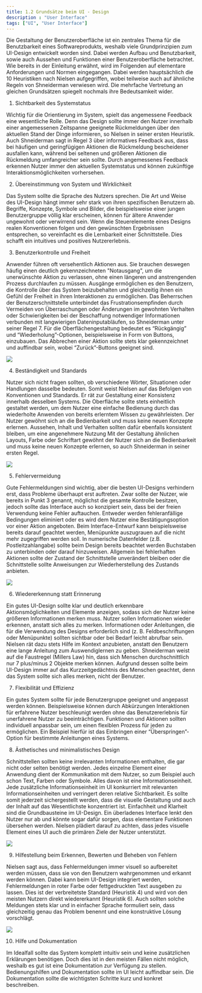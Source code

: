 ```yaml
---
title: 1.2 Grundsätze beim UI - Design 
description : "User Interface"
tags: ["UI", "User Interface"]
---
```


Die Gestaltung der Benutzeroberfläche ist ein zentrales Thema für die Benutzbarkeit eines Softwareprodukts, weshalb viele Grundprinzipien zum UI-Design entwickelt worden sind. Dabei werden Aufbau und Benutzbarkeit, sowie auch Aussehen und Funktionen einer Benutzeroberfläche betrachtet. Wie bereits in der Einleitung erwähnt, wird im Folgenden auf elementare Anforderungen und Normen eingegangen. Dabei werden hauptsächlich die 10 Heuristiken nach Nielsen aufgegriffen, wobei teilweise auch auf ähnliche Regeln von Shneiderman verwiesen wird. Die mehrfache Vertretung an gleichen Grundsätzen spiegelt nochmals ihre Bedeutsamkeit wider. 

1. Sichtbarkeit des Systemstatus

Wichtig für die Orientierung im System, spielt das angemessene Feedback eine wesentliche Rolle. Denn das Design sollte immer den Nutzer innerhalb einer angemessenen Zeitspanne geeignete Rückmeldungen über den aktuellen Stand der Dinge informieren, so Nielsen in seiner ersten Heuristik. Auch Shneiderman sagt in Regel 3 über informatives Feedback aus, dass bei häufigen und geringfügigen Aktionen die Rückmeldung bescheidener ausfallen kann, während bei seltenen und größeren Aktionen die Rückmeldung umfangreicher sein sollte. Durch angemessenes Feedback erkennen Nutzer immer den aktuellen Systemstatus und können zukünftige Interaktionsmöglichkeiten vorhersehen.

2. Übereinstimmung von System und Wirklichkeit

Das System sollte die Sprache des Nutzers sprechen. Die Art und Weise des UI-Design hängt immer sehr stark von ihren spezifischen Benutzern ab. Begriffe, Konzepte, Symbole und Bilder, die beispielsweise einer jungen Benutzergruppe völlig klar erscheinen, können für ältere Anwender ungewohnt oder verwirrend sein. Wenn die Steuerelemente eines Designs realen Konventionen folgen und den gewünschten Ergebnissen entsprechen, so vereinfacht es die Lernbarkeit einer Schnittstelle. Dies schafft ein intuitives und positives Nutzererlebnis.

3. Benutzerkontrolle und Freiheit

Anwender führen oft versehentlich Aktionen aus. Sie brauchen deswegen häufig einen deutlich gekennzeichneten "Notausgang", um die unerwünschte Aktion zu verlassen, ohne einen längeren und anstrengenden Prozess durchlaufen zu müssen. Ausgänge ermöglichen es den Benutzern, die Kontrolle über das System beizubehalten und gleichzeitig ihnen ein Gefühl der Freiheit in ihren Interaktionen zu ermöglichen. Das Beherrschen der Benutzerschnittstelle unterbindet das Frustrationsempfinden durch Vermeiden von Überraschungen oder Änderungen im gewohnten Verhalten oder Schwierigkeiten bei der Beschaffung notwendiger Informationen verbunden mit langwierigen Dateninputabläufen, so Shneiderman unter seiner Regel 7. Für die Oberflächengestaltung bedeutet es “Rückgängig” und “Wiederholung”-Optionen, beispielsweise in Form von Buttons, einzubauen. Das Abbrechen einer Aktion sollte stets klar gekennzeichnet und auffindbar sein, wobei “Zurück”-Buttons geeignet sind. 

![](/webhandbook/ui_ux/images/11.png?width=45pc)

4. Beständigkeit und Standards

Nutzer sich nicht fragen sollten, ob verschiedene Wörter, Situationen oder Handlungen dasselbe bedeuten. Somit weist Nielsen auf das Befolgen von Konventionen und Standards. Er rät zur Gestaltung einer Konsistenz innerhalb desselben Systems. Die Oberfläche sollte stets einheitlich gestaltet werden, um dem Nutzer eine einfache Bedienung durch das wiederholte Anwenden von bereits erlerntem Wissen zu gewährleisten. Der Nutzer gewöhnt sich an die Bedienbarkeit und muss keine neuen Konzepte erlernen. Aussehen, Inhalt und Verhalten sollten dafür ebenfalls konsistent bleiben, um eine angenehmere Nutzung Mit der Gestaltung ähnlichen Layouts, Farbe oder Schriftart gewöhnt der Nutzer sich an die Bedienbarkeit und muss keine neuen Konzepte erlernen, so auch Shneiderman in seiner ersten Regel. 

![](/webhandbook/ui_ux/images/12.png?width=45pc)

5. Fehlervermeidung

Gute Fehlermeldungen sind wichtig, aber die besten UI-Designs verhindern erst, dass Probleme überhaupt erst auftreten. Zwar sollte der Nutzer, wie bereits in Punkt 3 genannt, möglichst die gesamte Kontrolle besitzen, jedoch sollte das Interface auch so konzipiert sein, dass bei der freien Verwendung keine Fehler auftauchen. Entweder werden fehleranfällige Bedingungen eliminiert oder es wird dem Nutzer eine Bestätigungsoption vor einer Aktion angeboten. Beim Interface-Entwurf kann beispielsweise bereits darauf geachtet werden, Menüpunkte auszugrauen auf die nicht mehr zugegriffen werden soll. In numerische Datenfelder (z.B. Postleitzahlangabe) sollte beim Design bereits beachtet werden Buchstaben zu unterbinden oder darauf hinzuweisen. Allgemein bei fehlerhaften Aktionen sollte der Zustand der Schnittstelle unverändert bleiben oder die Schnittstelle sollte Anweisungen zur Wiederherstellung des Zustands anbieten.

![](/webhandbook/ui_ux/images/13.png?width=45pc)

6. Wiedererkennung statt Erinnerung

Ein gutes UI-Design sollte klar und deutlich erkennbare Aktionsmöglichkeiten und Elemente anzeigen, sodass sich der Nutzer keine größeren Informationen merken muss. Nutzer sollen Informationen wieder erkennen, anstatt sich alles zu merken. Informationen oder Anleitungen, die für die Verwendung des Designs erforderlich sind (z. B. Feldbeschriftungen oder Menüpunkte) sollten sichtbar oder bei Bedarf leicht abrufbar sein. Nielsen rät dazu stets Hilfe im Kontext anzubieten, anstatt den Benutzern eine lange Anleitung zum Auswendiglernen zu geben. Shneiderman weist auf die Faustregel (Millers Law) hin, dass sich Menschen durchschnittlich nur 7 plus/minus 2 Objekte merken können. Aufgrund dessen sollte beim UI-Design immer auf das Kurzzeitgedächtnis des Menschen geachtet, denn das System sollte sich alles merken, nicht der Benutzer.

7. Flexibilität und Effizienz

Ein gutes System sollte für jede Benutzergruppe geeignet und angepasst werden können. Beispielsweise können durch Abkürzungen Interaktionen für erfahrene Nutzer beschleunigt werden ohne das Benutzererlebnis für unerfahrene Nutzer zu beeinträchtigen. Funktionen und Aktionen sollten individuell anpassbar sein, um einen flexiblen Prozess für jeden zu ermöglichen. Ein Beispiel hierfür ist das Einbringen einer “Überspringen”-Option für bestimmte Anleitungen eines Systems. 

8. Ästhetisches und minimalistisches Design

Schnittstellen sollten keine irrelevanten Informationen enthalten, die gar nicht oder selten benötigt werden. Jedes einzelne Element einer Anwendung dient der Kommunikation mit dem Nutzer, so zum Beispiel auch schon Text, Farben oder Symbole. Alles davon ist eine Informationseinheit. Jede zusätzliche Informationseinheit im UI konkurriert mit relevanten Informationseinheiten und verringert deren relative Sichtbarkeit. Es sollte somit jederzeit sichergestellt werden, dass die visuelle Gestaltung und auch der Inhalt auf das Wesentlichste konzentriert ist. Einfachheit und Klarheit sind die Grundbausteine im UI-Design. Ein überladenes Interface lenkt den Nutzer nur ab und könnte sogar dafür sorgen, dass elementare Funktionen übersehen werden. Nielsen plädiert darauf zu achten, dass jedes visuelle Element eines UI auch die primären Ziele der Nutzer unterstützt. 

![](/webhandbook/ui_ux/images/14.png?width=45pc)

9. Hilfestellung beim Erkennen, Bewerten und Beheben von Fehlern

Nielsen sagt aus, dass Fehlermeldungen immer visuell so aufbereitet werden müssen, dass sie von den Benutzern wahrgenommen und erkannt werden können. Dabei kann beim UI-Design integriert werden, Fehlermeldungen in roter Farbe oder fettgedruckten Text ausgeben zu lassen. Dies ist der verbreitetste Standard (Heuristik 4) und wird von den meisten Nutzern direkt wiedererkannt (Heuristik 6). Auch sollten solche Meldungen stets klar und in einfacher Sprache formuliert sein, dass gleichzeitig genau das Problem benennt und eine konstruktive Lösung vorschlägt.

![](/webhandbook/ui_ux/images/15.png?width=45pc)

10. Hilfe und Dokumentation

Im Idealfall sollte das System komplett intuitiv sein und keine zusätzlichen Erklärungen benötigen. Doch dies ist in den meisten Fällen nicht möglich, weshalb es gut ist eine Dokumentation zur Verfügung zu stellen. Bedienungshilfen und Dokumentation sollte im UI leicht auffindbar sein. Die Dokumentation sollte die wichtigsten Schritte kurz und konkret beschreiben. 